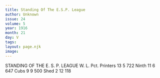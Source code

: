 ```yaml
---
title: Standing Of The E.S.P. League
author: Unknown
issue: 24
volume: 5
year: 1916
month: 21
day: V
tags:
layout: page.njk
image:
---
```

STANDING OF THE E. S. P. LEAGUE   				W. L. Pct.   Printers			13 5  722   Ninth			11 6  647   Cubs				 9  9  500   Shed				 2 12 118   
